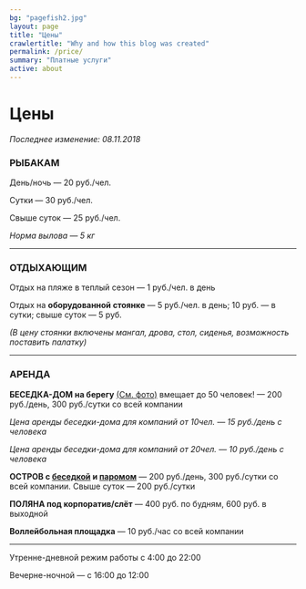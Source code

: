 ```yaml
---
bg: "pagefish2.jpg"
layout: page
title: "Цены"
crawlertitle: "Why and how this blog was created"
permalink: /price/
summary: "Платные услуги"
active: about
---
```


# Цены

_Последнее изменение: 08.11.2018_


### РЫБАКАМ
День/ночь — 20 руб./чел.

Сутки — 30 руб./чел.

Свыше суток — 25 руб./чел.

_Норма вылова — 5 кг_

_____________________

### ОТДЫХАЮЩИМ

Отдых на пляже в теплый сезон — 1 руб./чел. в день

Отдых на **оборудованной стоянке** — 5 руб./чел. в день; 10 руб. — в сутки; свыше суток — 5 руб. 

_(В цену стоянки включены мангал, дрова, стол, сиденья, возможность поставить палатку)_

____________________

### АРЕНДА

**БЕСЕДКА-ДОМ на берегу** [(См. фото)](https://www.instagram.com/p/BKsqO-Cgqw9/) вмещает до 50 человек! — 200 руб./день, 300 руб./сутки со всей компании

_Цена аренды беседки-дома для компаний от 10чел. — 15 руб./день с человека_

_Цена аренды беседки-дома для компаний от 20чел. — 10 руб./день с человека_

**ОСТРОВ с [беседкой](https://www.instagram.com/p/BKofbIZA3y8/) и [паромом](https://www.instagram.com/p/BKogGaDAKY8/)** — 200 руб./день, 300 руб./сутки со всей компании. Свыше суток — 200 руб./сутки

**ПОЛЯНА под корпоратив/слёт** — 400 руб. по будням, 600 руб. в выходной

**Воллейбольная площадка** — 10 руб./час со всей компании


___________________________
Утренне-дневной режим работы с 4:00 до 22:00

Вечерне-ночной — с 16:00 до 12:00
